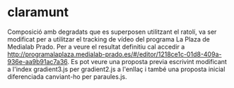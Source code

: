 # claramunt
Composició amb degradats que es superposen utilitzant el ratolí, va ser modificat per a utilitzar el tracking de vídeo del programa La Plaza de Medialab Prado.
Per a veure el resultat definitiu cal accedir a http://programalaplaza.medialab-prado.es/#/editor/1218ce1c-01d8-409a-936e-aa9b91ac7a36. 
Es pot veure una proposta previa escrivint modificant a l'index gradient3.js per gradient2.js a l'enllaç i també una proposta inicial diferenciada canviant-ho per paraules.js.

